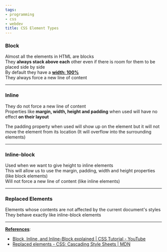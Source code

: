 ```yaml
---
tags:
- programming
- css
- webdev
title: CSS Element Types
---
```


### Block

Almost all the elements in HTML are blocks  
They **always stack above each** other even if there is room for them to be placed side by side  
By default they have a **<u>width: 100%</u>**  
They always force a new line of content

---

### Inline

They do not force a new line of content  
Properties like **margin, width, height and padding** when used will have no effect **on their layout**

The padding property when used will show up on the element but it will not move the element from its location (It will overflow into the surrounding elements)

---

### Inline-block

Used when we want to give height to inline elements  
This will allow us to use the margin, padding, width and height properties (like block elements)  
Will not force a new line of content (like inline elements)

---

### Replaced Elements

Elements whose contents are not affected by the current document's styles  
They behave exactly like inline-block elements

---

**<u>References</u>**:

* [Block, Inline, and Inline-Block explained | CSS Tutorial - YouTube](https://www.youtube.com/watch?v=x_i2gga-sYg)
* [Replaced elements - CSS: Cascading Style Sheets | MDN](https://developer.mozilla.org/en-US/docs/Web/CSS/Replaced_element)